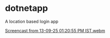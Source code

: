 # dotnetapp
 A location based login app 

[Screencast from 13-09-25 01:20:55 PM IST.webm](https://github.com/user-attachments/assets/9912e325-58a3-44b8-88a7-c83ad682e5d2)
